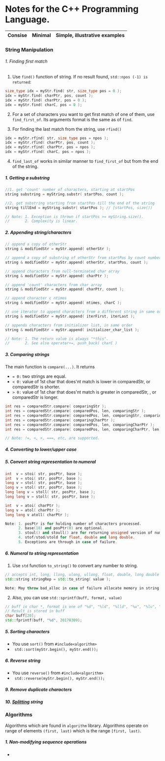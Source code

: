 # Notes for the C++ Programming Language.


 | Consise | Minimal  | Simple, illustrative examples |
 | ------- | ---------- | --------------------------- |

### String Manipulation

###### 1. Finding first match
1. Use `find()` function of string. If no result found, `std::npos (-1) is returned`:
```cpp
size_type idx = myStr.find( str, size_type pos = 0 );	
idx = myStr.find( charPtr, pos, count );
idx = myStr.find( charPtr, pos = 0 );
idx = myStr.find( charC, pos = 0 );
```
2. For a set of characters you want to get first match of one of them, use `find_first_of`.
Its arguments format is the same as of `find`.

3. For finding the last match from the string, use `rfind()`
```cpp
idx = myStr.rfind( str, size_type pos = npos );	
idx = myStr.rfind( charPtr, pos, count );
idx = myStr.rfind( charPtr, pos = npos );
idx = myStr.rfind( charC, pos = npos );
```

4. `find_last_of` works in similar manner to `find_first_of` but from the end of the string.

##### 1. Getting a substring
```cpp 
//1. get 'count' number of characters, starting at startPos
string substring = myString.substr( startPos, count );

//2. get substring starting from startPos till the end of the string
string tillEnd = myString.substr( startPos ); // [startPos, size())

// Note: 1. Exception is thrown if startPos >= myString.size(). 
//       2. Complexity is linear.
```

##### 2. Appending string/characters
```cpp
// append a copy of otherStr
string & modifiedStr = myStr.append( otherStr );

// append a copy of substring of otherStr from startPos by count number of characters
string & modifiedStr = myStr.append( otherStr, startPos, count );

// append characters from null-terminated char array
string & modifiedStr = myStr.append( charPtr );

// append 'count' characters from char array
string & modifiedStr = myStr.append( charPtr, count );

// append character c ntimes
string & modifiedStr = myStr.append( ntimes, charC );

// use iterator to append characters from a different string in same order
string & modifiedStr = myStr.append( iterFirst, iterLast );

// appends characters from initializer list, in same order
string & modifiedStr = myStr.append( initializer_char_list );

// Note: 1. The return value is always "*this".
//       2. See also operator+=, push_back( charC )
```

##### 3. Comparing strings
The main function is `compare(...)`. It returns 
* `= 0:` two strings are equal.
* `< 0:` value of 1st char that does'nt match is lower in comparedStr, or comparedStr is shorter.
* `> 0:` value of 1st char that does'nt match is greater in comparedStr, , or comparedStr is longer.
```cpp
int res = comparedStr.compare( comparingStr );
int res = comparedStr.compare( comparedPos, len, comparingStr );
int res = comparedStr.compare( comparedPos, len, comparingStr, comparingPos, comparingLen );
int res = comparedStr.compare( comparingCharPtr );
int res = comparedStr.compare( comparedPos, len, comparingCharPtr );
int res = comparedStr.compare( comparedPos, len, comparingCharPtr, len);

// Note: !=, <, >, ===, etc, are supported.
```

##### 4. Converting to lower/upper case

##### 5. Convert string representation to numeral
```cpp
int  v = stoi( str, posPtr, base );
int  v = stoi( str, posPtr, base );
long v = stol( str, posPtr, base );
long v = stol( str, posPtr, base );
long long v = stoll( str, posPtr, base );
long long v = stoll( str, posPtr, base );

int  v = atoi( charPtr );
long v = atol( charPtr );
long long v atoll( charPtr );

Note: 1. posPtr is for holding number of characters processed. 
      2. base(10) and posPtr(0) are optional. 
      3. stoul() and stoull() are for returning unsigned version of numbers.
      4. stof/stod/stold for float, double and long double. 
      5. Exceptions are through in case of failure.
```

##### 6. Numeral to string representation 
1. Use `std` function `to_string()` to convert any number to string.
```cpp
// accepts int, long, llong, ulong, ullong, float, double, long double
std::string stringRep = std::to_string( value );

Note: May throw bad_alloc in case of failure allocate memory in string constructor.
```
2. Also, you can use `std::sprintf(buff, format, value)`
```cpp
// buff is char *, format is one of "%d", "%ld", "%lld", "%u", "%lu", "%llu", "%f", "%Lf".
// Result is stored in buff
char buff[20];
std::fprintf(buff, "%d", 20170309);
```

##### 5. Sorting characters
* You use `sort()` from `#include<algorithm>`
* ``` std::sort(myStr.begin(), myStr.end());```

##### 6. Reverse string
* You use `reverse()` from `#include<algorithm>`
* ``` std::reverse(myStr.begin(), myStr.end());```


##### 9. Remove duplicate characters

##### 10. [Splitting](https://goo.gl/72PTXP) string


### Algorithms
Algorithms which are found in `algorithm` library. Algorithms operate on 
range of elements `(first, last)` which is the range `[first, last)`.

##### 1. Non-modifying sequence operations 
* 


